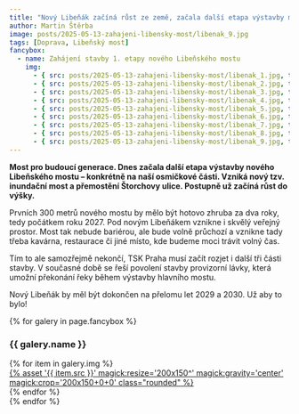```yaml
---
title: "Nový Libeňák začíná růst ze země, začala další etapa výstavby mostu"
author: Martin Štěrba
image: posts/2025-05-13-zahajeni-libensky-most/libenak_9.jpg
tags: [Doprava, Libeňský most]
fancybox:
  - name: Zahájení stavby 1. etapy nového Libeňského mostu
    img:
      - { src: posts/2025-05-13-zahajeni-libensky-most/libenak_1.jpg, title: Zahájení stavby 1. etapy nového Libeňského mostu }
      - { src: posts/2025-05-13-zahajeni-libensky-most/libenak_2.jpg, title: Zahájení stavby 1. etapy nového Libeňského mostu }
      - { src: posts/2025-05-13-zahajeni-libensky-most/libenak_3.jpg, title: Zahájení stavby 1. etapy nového Libeňského mostu }
      - { src: posts/2025-05-13-zahajeni-libensky-most/libenak_4.jpg, title: Zahájení stavby 1. etapy nového Libeňského mostu }
      - { src: posts/2025-05-13-zahajeni-libensky-most/libenak_5.jpg, title: Zahájení stavby 1. etapy nového Libeňského mostu }
      - { src: posts/2025-05-13-zahajeni-libensky-most/libenak_6.jpg, title: Zahájení stavby 1. etapy nového Libeňského mostu }
      - { src: posts/2025-05-13-zahajeni-libensky-most/libenak_7.jpg, title: Zahájení stavby 1. etapy nového Libeňského mostu }
      - { src: posts/2025-05-13-zahajeni-libensky-most/libenak_8.jpg, title: Zahájení stavby 1. etapy nového Libeňského mostu }
      - { src: posts/2025-05-13-zahajeni-libensky-most/libenak_9.jpg, title: Zahájení stavby 1. etapy nového Libeňského mostu }
---
```


**Most pro budoucí generace. Dnes začala další etapa výstavby nového Libeňského mostu – konkrétně na naší osmičkové části. Vzniká nový tzv. inundační most a přemostění Štorchovy ulice. Postupně už začíná růst do výšky.**

Prvních 300 metrů nového mostu by mělo být hotovo zhruba za dva roky, tedy počátkem roku 2027. Pod novým Libeňákem vznikne i skvělý veřejný prostor. Most tak nebude bariérou, ale bude volně průchozí a vznikne tady třeba kavárna, restaurace či jiné místo, kde budeme moci trávit volný čas. 

Tím to ale samozřejmě nekončí, TSK Praha musí začít rozjet i další tři části stavby. V současné době se řeší povolení stavby provizorní lávky, která umožní překonání řeky během výstavby hlavního mostu.

Nový Libeňák by měl být dokončen na přelomu let 2029 a 2030. Už aby to bylo!

{% for galery in page.fancybox %}
<div class="mt-4">
  <h3>{{ galery.name }}</h3>
  <div class="grid grid-cols-4 gap-4">
  {% for item in galery.img %}
    <div class="">
      <a data-fancybox="gallery" href="{% asset '{{ item.src }}' @path %}" data-caption="{{ item.title }}">{% asset '{{ item.src }}' magick:resize='200x150^' magick:gravity='center' magick:crop='200x150+0+0' class="rounded" %}</a>
    </div>
  {% endfor %}
  </div>
</div>
{% endfor %}
<br/>